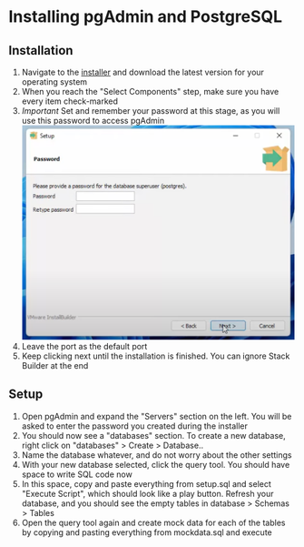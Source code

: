 # Installing pgAdmin and PostgreSQL

## Installation
1. Navigate to the [installer](https://www.enterprisedb.com/downloads/postgres-postgresql-downloads) and download the latest version for your operating system
2. When you reach the "Select Components" step, make sure you have every item check-marked
3. *Important* Set and remember your password at this stage, as you will use this password to access pgAdmin ![Installer Password Step](./postgres-password.png)
4. Leave the port as the default port
5. Keep clicking next until the installation is finished. You can ignore Stack Builder at the end

## Setup
1. Open pgAdmin and expand the "Servers" section on the left. You will be asked to enter the password you created during the installer
2. You should now see a "databases" section. To create a new database, right click on "databases" > Create > Database..
3. Name the database whatever, and do not worry about the other settings
4. With your new database selected, click the query tool. You should have space to write SQL code now
5. In this space, copy and paste everything from setup.sql and select "Execute Script", which should look like a play button. Refresh your database, and you should see the empty tables in database > Schemas > Tables
6. Open the query tool again and create mock data for each of the tables by copying and pasting everything from mockdata.sql and execute

